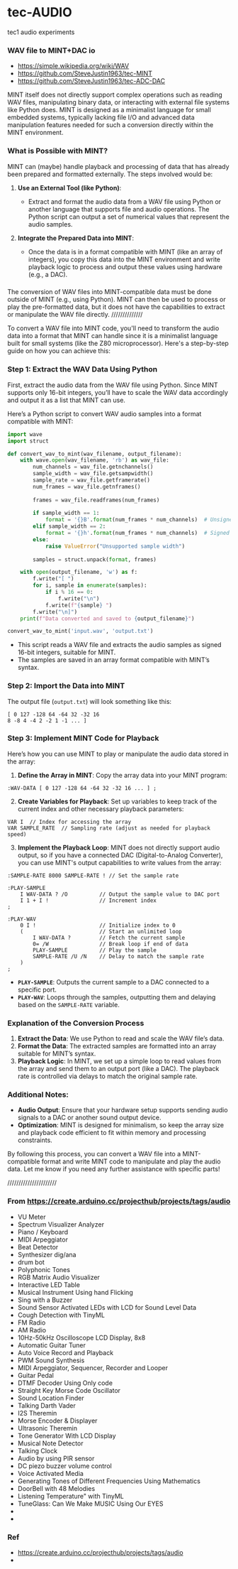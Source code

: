 # tec-AUDIO
tec1 audio experiments


### WAV file to MINT+DAC io
- https://simple.wikipedia.org/wiki/WAV
- https://github.com/SteveJustin1963/tec-MINT
- https://github.com/SteveJustin1963/tec-ADC-DAC


MINT itself does not directly support complex operations such as reading WAV files, manipulating binary data, or interacting with external file systems like Python does. MINT is designed as a minimalist language for small embedded systems, typically lacking file I/O and advanced data manipulation features needed for such a conversion directly within the MINT environment.

### What is Possible with MINT?

MINT can (maybe) handle playback and processing of data that has already been prepared and formatted externally. 
The steps involved would be:

1. **Use an External Tool (like Python)**:
   - Extract and format the audio data from a WAV file using Python or another language that supports file and audio operations. The Python script can output a set of numerical values that represent the audio samples.

2. **Integrate the Prepared Data into MINT**:
   - Once the data is in a format compatible with MINT (like an array of integers), you copy this data into the MINT environment and write playback logic to process and output these values using hardware (e.g., a DAC).

### 
The conversion of WAV files into MINT-compatible data must be done outside of MINT (e.g., using Python). MINT can then be used to process or play the pre-formatted data, but it does not have the capabilities to extract or manipulate the WAV file directly.
//////////////

To convert a WAV file into MINT code, you'll need to transform the audio data into a format that MINT can handle since it is a minimalist language built for small systems (like the Z80 microprocessor). Here's a step-by-step guide on how you can achieve this:

### Step 1: Extract the WAV Data Using Python
First, extract the audio data from the WAV file using Python. Since MINT supports only 16-bit integers, you’ll have to scale the WAV data accordingly and output it as a list that MINT can use.

Here’s a Python script to convert WAV audio samples into a format compatible with MINT:

```python
import wave
import struct

def convert_wav_to_mint(wav_filename, output_filename):
    with wave.open(wav_filename, 'rb') as wav_file:
        num_channels = wav_file.getnchannels()
        sample_width = wav_file.getsampwidth()
        sample_rate = wav_file.getframerate()
        num_frames = wav_file.getnframes()
        
        frames = wav_file.readframes(num_frames)
        
        if sample_width == 1:
            format = '{}B'.format(num_frames * num_channels)  # Unsigned 8-bit
        elif sample_width == 2:
            format = '{}h'.format(num_frames * num_channels)  # Signed 16-bit
        else:
            raise ValueError("Unsupported sample width")
        
        samples = struct.unpack(format, frames)

    with open(output_filename, 'w') as f:
        f.write("[ ")
        for i, sample in enumerate(samples):
            if i % 16 == 0:
                f.write("\n")
            f.write(f"{sample} ")
        f.write("\n]")
    print(f"Data converted and saved to {output_filename}")

convert_wav_to_mint('input.wav', 'output.txt')
```

- This script reads a WAV file and extracts the audio samples as signed 16-bit integers, suitable for MINT.
- The samples are saved in an array format compatible with MINT’s syntax.

### Step 2: Import the Data into MINT
The output file (`output.txt`) will look something like this:

```mint
[ 0 127 -128 64 -64 32 -32 16
8 -8 4 -4 2 -2 1 -1 ... ]
```

### Step 3: Implement MINT Code for Playback

Here’s how you can use MINT to play or manipulate the audio data stored in the array:

1. **Define the Array in MINT**: Copy the array data into your MINT program:

```mint
:WAV-DATA [ 0 127 -128 64 -64 32 -32 16 ... ] ;
```

2. **Create Variables for Playback**: Set up variables to keep track of the current index and other necessary playback parameters:

```mint
VAR I  // Index for accessing the array
VAR SAMPLE_RATE  // Sampling rate (adjust as needed for playback speed)
```

3. **Implement the Playback Loop**: MINT does not directly support audio output, so if you have a connected DAC (Digital-to-Analog Converter), you can use MINT's output capabilities to write values from the array:

```mint
:SAMPLE-RATE 8000 SAMPLE-RATE ! // Set the sample rate

:PLAY-SAMPLE
    I WAV-DATA ? /O          // Output the sample value to DAC port
    I 1 + I !                // Increment index
;

:PLAY-WAV
    0 I !                    // Initialize index to 0
    (                        // Start an unlimited loop
        I WAV-DATA ?         // Fetch the current sample
        0= /W                // Break loop if end of data
        PLAY-SAMPLE          // Play the sample
        SAMPLE-RATE /U /N    // Delay to match the sample rate
    )
;
```

- **`PLAY-SAMPLE`**: Outputs the current sample to a DAC connected to a specific port.
- **`PLAY-WAV`**: Loops through the samples, outputting them and delaying based on the `SAMPLE-RATE` variable.

### Explanation of the Conversion Process

1. **Extract the Data**: We use Python to read and scale the WAV file’s data.
2. **Format the Data**: The extracted samples are formatted into an array suitable for MINT’s syntax.
3. **Playback Logic**: In MINT, we set up a simple loop to read values from the array and send them to an output port (like a DAC). The playback rate is controlled via delays to match the original sample rate.

### Additional Notes:

- **Audio Output**: Ensure that your hardware setup supports sending audio signals to a DAC or another sound output device.
- **Optimization**: MINT is designed for minimalism, so keep the array size and playback code efficient to fit within memory and processing constraints.

By following this process, you can convert a WAV file into a MINT-compatible format and write MINT code to manipulate and play the audio data. Let me know if you need any further assistance with specific parts!


  
//////////////////////



### From https://create.arduino.cc/projecthub/projects/tags/audio
- VU Meter
- Spectrum Visualizer Analyzer
- Piano / Keyboard
- MIDI Arpeggiator
- Beat Detector
- Synthesizer dig/ana
- drum bot
- Polyphonic Tones
- RGB Matrix Audio Visualizer
- Interactive LED Table
- Musical Instrument Using hand Flicking
- Sing with a Buzzer
- Sound Sensor Activated LEDs with LCD for Sound Level Data
- Cough Detection with TinyML 
- FM Radio 
- AM Radio
- 10Hz-50kHz Oscilloscope LCD Display, 8x8
- Automatic Guitar Tuner
- Auto Voice Record and Playback
- PWM Sound Synthesis
- MIDI Arpeggiator, Sequencer, Recorder and Looper
- Guitar Pedal
- DTMF Decoder Using Only code
- Straight Key Morse Code Oscillator
- Sound Location Finder
- Talking Darth Vader
- I2S Theremin
- Morse Encoder & Displayer
- Ultrasonic Theremin
- Tone Generator With LCD Display
- Musical Note Detector
- Talking Clock
- Audio by using PIR sensor
- DC piezo buzzer volume control
- Voice Activated Media
- Generating Tones of Different Frequencies Using Mathematics
- DoorBell with 48 Melodies
- Listening Temperature" with TinyML
- TuneGlass: Can We Make MUSIC Using Our EYES
- 
- 



### Ref
- https://create.arduino.cc/projecthub/projects/tags/audio
- 

